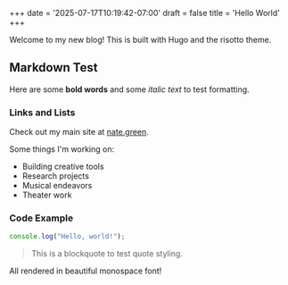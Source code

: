 +++
date = '2025-07-17T10:19:42-07:00'
draft = false
title = 'Hello World'
+++

Welcome to my new blog! This is built with Hugo and the risotto theme.

## Markdown Test

Here are some **bold words** and some *italic text* to test formatting.

### Links and Lists

Check out my main site at [nate.green](https://nate.green).

Some things I'm working on:
- Building creative tools
- Research projects
- Musical endeavors
- Theater work

### Code Example

```javascript
console.log("Hello, world!");
```

> This is a blockquote to test quote styling.

All rendered in beautiful monospace font!
